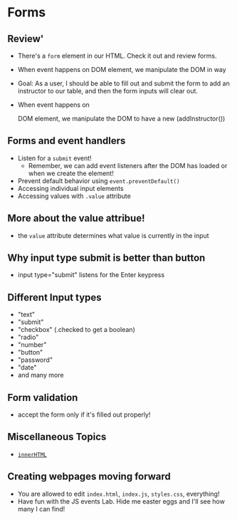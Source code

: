 # Forms

## Review'
* There's a `form` element in our HTML. Check it out and review forms. 
* When <some> event happens on <some> DOM element, we manipulate the DOM in <some> way

* Goal: As a user, I should be able to fill out and submit the form to add an instructor to our table, and then the form inputs will clear out.

* When <submit> event happens on <form> DOM element, we manipulate the DOM <tbody> to have a new <tr> (addInstructor())


## Forms and event handlers
- Listen for a `submit` event!
  * Remember, we can add event listeners after the DOM has loaded or when we create the element!
- Prevent default behavior using `event.preventDefault()`
- Accessing individual input elements
- Accessing values with `.value` attribute

## More about the value attribue!
- the `value` attribute determines what value is currently in the input

## Why input type submit is better than button
- input type="submit" listens for the Enter keypress

## Different Input types
* "text"
* "submit"
* "checkbox" (.checked to get a boolean)
* "radio"
* "number"
* "button"
* "password"
* "date"
* and many more 

## Form validation
- accept the form only if it's filled out properly!

## Miscellaneous Topics
- [`innerHTML`](https://developer.mozilla.org/en-US/docs/Web/API/Element/innerHTML)

## Creating webpages moving forward
- You are allowed to edit `index.html`, `index.js`, `styles.css`, everything!
- Have fun with the JS events Lab. Hide me easter eggs and I'll see how many I can find!
